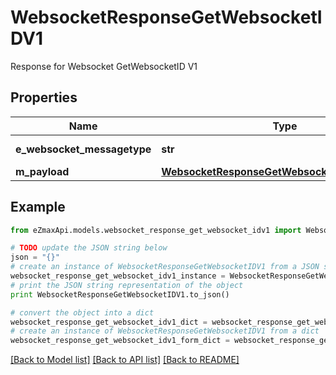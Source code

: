 # WebsocketResponseGetWebsocketIDV1

Response for Websocket GetWebsocketID V1

## Properties

Name | Type | Description | Notes
------------ | ------------- | ------------- | -------------
**e_websocket_messagetype** | **str** | The Type of message | 
**m_payload** | [**WebsocketResponseGetWebsocketIDV1MPayload**](WebsocketResponseGetWebsocketIDV1MPayload.md) |  | 

## Example

```python
from eZmaxApi.models.websocket_response_get_websocket_idv1 import WebsocketResponseGetWebsocketIDV1

# TODO update the JSON string below
json = "{}"
# create an instance of WebsocketResponseGetWebsocketIDV1 from a JSON string
websocket_response_get_websocket_idv1_instance = WebsocketResponseGetWebsocketIDV1.from_json(json)
# print the JSON string representation of the object
print WebsocketResponseGetWebsocketIDV1.to_json()

# convert the object into a dict
websocket_response_get_websocket_idv1_dict = websocket_response_get_websocket_idv1_instance.to_dict()
# create an instance of WebsocketResponseGetWebsocketIDV1 from a dict
websocket_response_get_websocket_idv1_form_dict = websocket_response_get_websocket_idv1.from_dict(websocket_response_get_websocket_idv1_dict)
```
[[Back to Model list]](../README.md#documentation-for-models) [[Back to API list]](../README.md#documentation-for-api-endpoints) [[Back to README]](../README.md)


